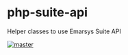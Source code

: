 # php-suite-api
Helper classes to use Emarsys Suite API

[![master](https://github.com/emartech/php-suite-api/actions/workflows/github-actions.yml/badge.svg)](https://github.com/emartech/php-suite-api/actions/workflows/github-actions.yml)
